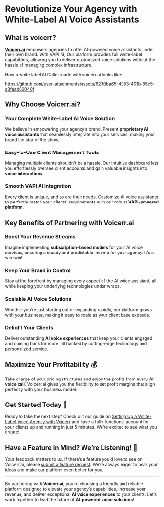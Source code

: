 # Revolutionize Your Agency with White-Label AI Voice Assistants

## What is voicerr?

**[Voicerr.ai](https://voicerr.ai)** empowers agencies to offer AI-powered voice assistants under their own brand. With VAPI AI, Our platform provides full white-label capabilities, allowing you to deliver customized voice solutions without the hassle of managing complex infrastructure.

How a white label AI Caller made with voicerr.ai looks like:

https://github.com/user-attachments/assets/6230ba65-4953-401b-85c5-a3faad06040f

## Why Choose Voicerr.ai?

### Your Complete White-Label AI Voice Solution
We believe in empowering your agency’s brand. Present **proprietary AI voice assistants** that seamlessly integrate into your services, making your brand the star of the show.

### Easy-to-Use Client Management Tools
Managing multiple clients shouldn’t be a hassle. Our intuitive dashboard lets you effortlessly oversee client accounts and gain valuable insights into **voice interactions**.

### Smooth VAPI AI Integration
Every client is unique, and so are their needs. Customize AI voice assistants to perfectly match your clients' requirements with our robust **VAPI-powered platform**.

## Key Benefits of Partnering with Voicerr.ai

### Boost Your Revenue Streams
Imagine implementing **subscription-based models** for your AI voice services, ensuring a steady and predictable income for your agency. It’s a win-win!

### Keep Your Brand in Control
Stay at the forefront by managing every aspect of the AI voice assistant, all while keeping your underlying technologies under wraps.

### Scalable AI Voice Solutions
Whether you’re just starting out or expanding rapidly, our platform grows with your business, making it easy to scale as your client base expands.

### Delight Your Clients
Deliver outstanding **AI voice experiences** that keep your clients engaged and coming back for more, all backed by cutting-edge technology and personalized service.

## Maximize Your Profitability 💰
Take charge of your pricing structures and enjoy the profits from every **AI voice call**. Voicerr.ai gives you the flexibility to set profit margins that align perfectly with your business model.

## Get Started Today 🚀
Ready to take the next step? Check out our guide on [Setting Up a White-Label Voice Agency with Voicerr](https://voicerr.ai/blog/using-voicerr-to-setup-your-own-ai-voice-agency-in-5-minutes) and have a fully functional account for your clients up and running in just 5 minutes. We’re excited to see what you create!

## Have a Feature in Mind? We’re Listening! 🚀
Your feedback matters to us. If there’s a feature you’d love to see on Voicerr.ai, please [submit a feature request](https://github.com/Voicerr-ai/.github/discussions/new?category=ideas). We’re always eager to hear your ideas and make our platform even better for you.

---

By partnering with **Voicerr.ai**, you’re choosing a friendly and reliable platform designed to elevate your agency’s capabilities, increase your revenue, and deliver exceptional **AI voice experiences** to your clients. Let’s work together to lead the future of **AI-powered voice solutions**!
